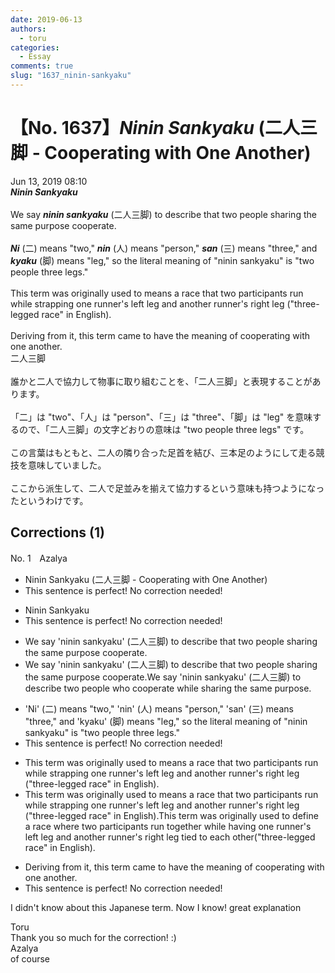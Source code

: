 ```yaml
---
date: 2019-06-13
authors:
  - toru
categories:
  - Essay
comments: true
slug: "1637_ninin-sankyaku"
---
```


# 【No. 1637】<strong><em>Ninin Sankyaku</strong></em> (二人三脚 - Cooperating with One Another)
<div class="date">Jun 13, 2019 08:10</div>
<div id="post"><div id="body_show_ori">
<strong><em>Ninin Sankyaku</strong></em><br/><br/>We say <strong><em>ninin sankyaku</em></strong> (二人三脚) to describe that two people sharing the same purpose cooperate.<br/><br/><strong><em>Ni</em></strong> (二) means "two," <strong><em>nin</em></strong> (人) means "person," <strong><em>san</em></strong> (三) means "three," and <strong><em>kyaku</em></strong> (脚) means "leg," so the literal meaning of "ninin sankyaku" is "two people three legs."<br/><br/>This term was originally used to means a race that two participants run while strapping one runner's left leg and another runner's right leg ("three-legged race" in English).<br/><br/>Deriving from it, this term came to have the meaning of cooperating with one another.
</div></div>

<!-- more -->

<div id="post_ja"><div id="body_show_mo">
二人三脚<br/><br/>誰かと二人で協力して物事に取り組むことを、「二人三脚」と表現することがあります。<br/><br/>「二」は "two"、「人」は "person"、「三」は "three"、「脚」は "leg" を意味するので、「二人三脚」の文字どおりの意味は "two people three legs" です。<br/><br/>この言葉はもともと、二人の隣り合った足首を結び、三本足のようにして走る競技を意味していました。<br/><br/>ここから派生して、二人で足並みを揃えて協力するという意味も持つようになったというわけです。
</div></div>

## Corrections (1)
<div id="block"><div class="first_name"> No. 1　<span class="just_name">Azalya</span></div><div id="block2">
<ul class="correction_field">
<li class="incorrect">Ninin Sankyaku (二人三脚 - Cooperating with One Another)</li>
<li class="corrected perfect">This sentence is perfect! No correction needed!</li>
</ul>
<ul class="correction_field">
<li class="incorrect">Ninin Sankyaku</li>
<li class="corrected perfect">This sentence is perfect! No correction needed!</li>
</ul>
<ul class="correction_field">
<li class="incorrect">We say 'ninin sankyaku' (二人三脚) to describe that two people sharing the same purpose cooperate.</li>
<li class="corrected correct">
We say 'ninin sankyaku' (二人三脚) to describe<span class="sline"> that</span> two people sharing the same purpose cooperate.We say 'ninin sankyaku' (二人三脚) to describe two people <span class="f_blue">who</span> cooperate <span class="f_blue">while </span>sharing the same purpose.
</li>
</ul>
<ul class="correction_field">
<li class="incorrect">'Ni' (二) means "two," 'nin' (人) means "person," 'san' (三) means "three," and 'kyaku' (脚) means "leg," so the literal meaning of "ninin sankyaku" is "two people three legs."</li>
<li class="corrected perfect">This sentence is perfect! No correction needed!</li>
</ul>
<ul class="correction_field">
<li class="incorrect">This term was originally used to means a race that two participants run while strapping one runner's left leg and another runner's right leg ("three-legged race" in English).</li>
<li class="corrected correct">
This term was originally used to <span class="sline">means</span> a race <span class="sline">that</span> two participants run while <span class="sline">strapping</span> one runner's left leg and another runner's right leg ("three-legged race" in English).This term was originally used to <span class="f_blue">define</span> a race <span class="f_blue">where</span> two participants run <span class="f_blue">together </span>while <span class="f_blue">having</span> one runner's left leg and another runner's right leg <span class="f_blue">tied to each other</span>("three-legged race" in English).
</li>
</ul>
<ul class="correction_field">
<li class="incorrect">Deriving from it, this term came to have the meaning of cooperating with one another.</li>
<li class="corrected perfect">This sentence is perfect! No correction needed!</li>
</ul>
<p class="comment_small">
 I didn't know about this Japanese term. Now I know! great explanation
</p>

</div><div class="name"><span class="just_name">Toru</span><br>
Thank you so much for the correction! :)
</div>
<div class="name"><span class="just_name">Azalya</span><br>
of course<br/>
</div>
</div>
